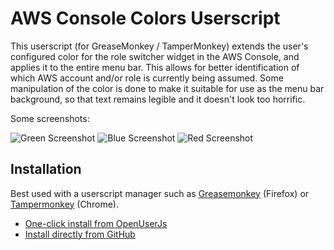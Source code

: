 # AWS Console Colors Userscript

This userscript (for GreaseMonkey / TamperMonkey) extends the user's configured color for the role switcher widget in the AWS Console, and applies it to the entire menu bar. This allows for better identification of which AWS account and/or role is currently being assumed. Some manipulation of the color is done to make it suitable for use as the menu bar background, so that text remains legible and it doesn't look too horrific.

Some screenshots:

![Green Screenshot](https://user-images.githubusercontent.com/251987/40589702-7896439c-61f2-11e8-89dc-45a28e45168b.png "Green Screenshot")
![Blue Screenshot](https://user-images.githubusercontent.com/251987/40589706-7f5cd268-61f2-11e8-8c81-17f1a789234d.png "Blue Screenshot")
![Red Screenshot](https://user-images.githubusercontent.com/251987/40589707-829255d4-61f2-11e8-8865-c0816606933d.png "Red Screenshot")

## Installation

Best used with a userscript manager such as [Greasemonkey][greasemonkey] (Firefox) or [Tampermonkey][tampermonkey] (Chrome).

* [One-click install from OpenUserJs][openuserjs-install]
* [Install directly from GitHub][github-install]


[greasemonkey]: https://addons.mozilla.org/en-US/firefox/addon/greasemonkey/
[tampermonkey]: https://chrome.google.com/webstore/detail/tampermonkey/dhdgffkkebhmkfjojejmpbldmpobfkfo
[openuserjs-install]: https://openuserjs.org/scripts/manicminer/AWS_Console_Colored_Menu_Bar
[github-install]: https://github.com/manicminer/userscript-aws-console-colors/raw/master/aws-console-colors.user.js
